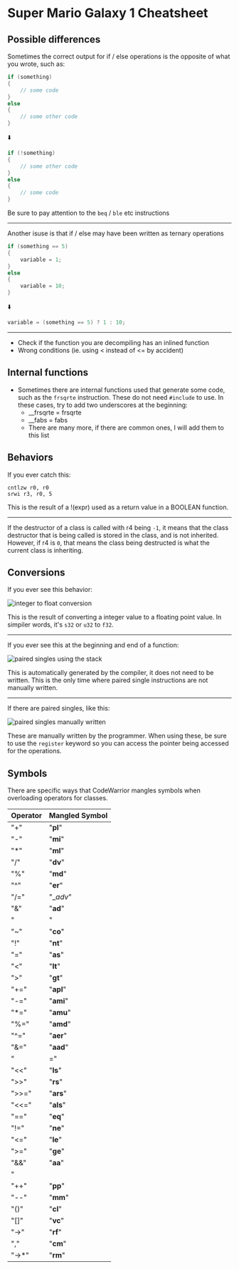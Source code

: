 # Super Mario Galaxy 1 Cheatsheet

## Possible differences

Sometimes the correct output for if / else operations is the opposite of what you wrote, such as:

```cpp
if (something)
{
    // some code
}
else
{
    // some other code
}
```

⬇️

```cpp
if (!something)
{
    // some other code
}
else
{
    // some code
}
```

Be sure to pay attention to the `beq` / `ble` etc instructions

---

Another isuse is that if / else may have been written as ternary operations

```cpp
if (something == 5)
{
    variable = 1;
}
else
{
    variable = 10;
}
```

⬇️

```cpp
variable = (something == 5) ? 1 : 10;
```

---

* Check if the function you are decompiling has an inlined function
* Wrong conditions (ie. using < instead of <= by accident)

## Internal functions

* Sometimes there are internal functions used that generate some code, such as the `frsqrte` instruction. These do not need `#include` to use. In these cases, try to add two underscores at the beginning:
    * __frsqrte = frsqrte
    * __fabs    = fabs
    * There are many more, if there are common ones, I will add them to this list

## Behaviors

If you ever catch this:
```
cntlzw r0, r0
srwi r3, r0, 5
```
This is the result of a !(expr) used as a return value in a BOOLEAN function.

---

If the destructor of a class is called with r4 being `-1`, it means that the class destructor that is being called is stored in the class, and is not inherited. However, if r4 is `0`, that means the class being destructed is what the current class is inheriting.

## Conversions

If you ever see this behavior:

![integer to float conversion](http://shibboleet.us.to/smg_decomp_imgs/inttofloat.png)

This is the result of converting a integer value to a floating point value. In simpiler words, it's `s32` or `u32` to `f32`.

---

If you ever see this at the beginning and end of a function:

![paired singles using the stack](http://shibboleet.us.to/smg_decomp_imgs/paired_singles_stack.png)

This is automatically generated by the compiler, it does not need to be written. This is the only time where paired single instructions are not manually written.

---

If there are paired singles, like this:

![paired singles manually written](http://shibboleet.us.to/smg_decomp_imgs/manual_paired_singles.png)

These are manually written by the programmer. When using these, be sure to use the `register` keyword so you can access the pointer being accessed for the operations.

## Symbols

There are specific ways that CodeWarrior mangles symbols when overloading operators for classes.

| Operator  | Mangled Symbol |
| ------------- | ------------- |
| "+"  | "__pl__"  |
| "-"  | "__mi__"  |
| "*"  | "__ml__"  |
| "/"  | "__dv__"  |
| "%"  | "__md__"  |
| "^"  | "__er__"  |
| "/="  | "__adv_"  |
| "&"  | "__ad__"  |
| "|"  | "__or__"  |
| "~"  | "__co__"  |
| "!"  | "__nt__"  |
| "="  | "__as__"  |
| "<"  | "__lt__"  |
| ">"  | "__gt__"  |
| "+="  | "__apl__"  |
| "-="  | "__ami__"  |
| "*="  | "__amu__"  |
| "%="  | "__amd__"  |
| "^="  | "__aer__"  |
| "&="  | "__aad__"  |
| "|="  | "__aor__"  |
| "<<"  | "__ls__"  |
| ">>"  | "__rs__"  |
| ">>="  | "__ars__"  |
| "<<="  | "__als__"  |
| "=="  | "__eq__"  |
| "!="  | "__ne__"  |
| "<="  | "__le__"  |
| ">="  | "__ge__"  |
| "&&"  | "__aa__"  |
| "||"  | "__oo__"  |
| "++"  | "__pp__"  |
| "--"  | "__mm__"  |
| "()"  | "__cl__"  |
| "[]"  | "__vc__"  |
| "->"  | "__rf__"  |
| ","  | "__cm__" |
| "->*"  | "__rm__"  |
